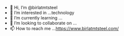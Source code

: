 - 👋 Hi, I’m @birlatmtsteel
- 👀 I’m interested in ...technology
- 🌱 I’m currently learning ...
- 💞️ I’m looking to collaborate on ...
- 📫 How to reach me ...https://www.birlatmtsteel.com/

<!---
birlatmtsteel/birlatmtsteel is a ✨ special ✨ repository because its `README.md` (this file) appears on your GitHub profile.
You can click the Preview link to take a look at your changes.
--->
